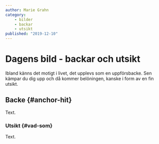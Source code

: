 ```yaml
---
author: Marie Grahn
category:
    - bilder
    - backar
    - utsikt
published: "2019-12-10"
---
```

Dagens bild - backar och utsikt
==================================

Ibland känns det motigt i livet, det upplevs som en uppförsbacke. Sen kämpar du dig upp och då kommer belöningen, kanske i form av en fin utsikt.



Backe {#anchor-hit}
-----------------------------------

Text.



### Utsikt {#vad-som}

Text.
